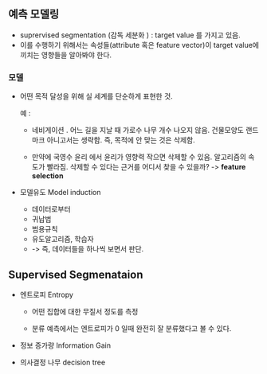 ## 예측 모델링

- suprervised segmentation (감독 세분화 ) : target value 를 가지고 있음. 
- 이를 수행하기 위해서는 속성들(attribute 혹은 feature vector)이 target value에 끼치는 영향들을 알아봐야 한다. 



###  모델

- 어떤 목적 달성을 위해 실 세계를 단순하게 표현한 것. 

  예 : 

  - 네비게이션 . 어느 길을 지날 때 가로수 나무 개수 나오지 않음. 건물모양도 랜드마크 아니고서는 생략함. 즉, 목적에 안 맞는 것은 삭제함.  

  - 만약에 국영수 윤리 에서 윤리가 영향력 작으면 삭제할 수 있음. 알고리즘의 속도가 빨라짐. 삭제할 수 있다는 근거를 어디서 찾을 수 있을까? -> **feature selection** 

- 모델유도 Model induction
  - 데이터로부터
  - 귀납법
  - 범용규칙
  - 유도알고리즘, 학습자
  - -> 즉, 데이터들을 하나씩 보면서 판단. 



## Supervised Segmenataion

- 엔트로피 Entropy

  - 어떤 집합에 대한 무질서 정도를 측정 

  - 분류 예측에서는 엔트로피가 0 일때 완전히 잘 분류했다고 볼 수 있다. 

    

- 정보 증가량 Information Gain



- 의사결정 나무 decision tree

